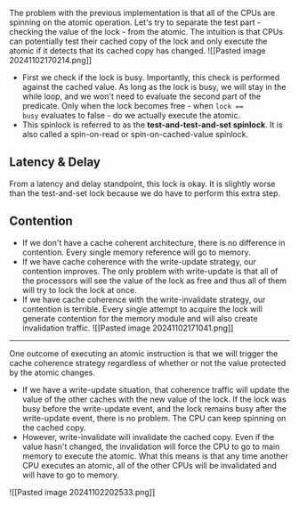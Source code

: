 
The problem with the previous implementation is that all of the CPUs are spinning on the atomic operation. Let's try to separate the test part - checking the value of the lock - from the atomic. 
The intuition is that CPUs can potentially test their cached copy of the lock and only execute the atomic if it detects that its cached copy has changed.
![[Pasted image 20241102170214.png]]

- First we check if the lock is busy. Importantly, this check is performed against the cached value. As long as the lock is busy, we will stay in the while loop, and we won't need to evaluate the second part of the predicate. Only when the lock becomes free - when `lock == busy` evaluates to false - do we actually execute the atomic.
- This spinlock is referred to as the **test-and-test-and-set spinlock**. It is also called a spin-on-read or spin-on-cached-value spinlock.
## Latency & Delay
From a latency and delay standpoint, this lock is okay. It is slightly worse than the test-and-set lock because we do have to perform this extra step.
## Contention 

- If we don't have a cache coherent architecture, there is no difference in contention. Every single memory reference will go to memory.
- If we have cache coherence with the write-update strategy, our contention improves. The only problem with write-update is that all of the processors will see the value of the lock as free and thus all of them will try to lock the lock at once.
- If we have cache coherence with the write-invalidate strategy, our contention is terrible. Every single attempt to acquire the lock will generate contention for the memory module and will also create invalidation traffic.
![[Pasted image 20241102171041.png]]

----------------------
One outcome of executing an atomic instruction is that we will trigger the cache coherence strategy regardless of whether or not the value protected by the atomic changes.
- If we have a write-update situation, that coherence traffic will update the value of the other caches with the new value of the lock. If the lock was busy before the write-update event, and the lock remains busy after the write-update event, there is no problem. The CPU can keep spinning on the cached copy.
- However, write-invalidate will invalidate the cached copy. Even if the value hasn't changed, the invalidation will force the CPU to go to main memory to execute the atomic. What this means is that any time another CPU executes an atomic, all of the other CPUs will be invalidated and will have to go to memory.

![[Pasted image 20241102202533.png]]